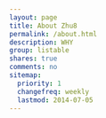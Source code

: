 ```yaml
---
layout: page
title: About Zhu8
permalink: /about.html
description: WHY
group: listable
shares: true
comments: no
sitemap:
  priority: 1
  changefreq: weekly
  lastmod: 2014-07-05
---
```

